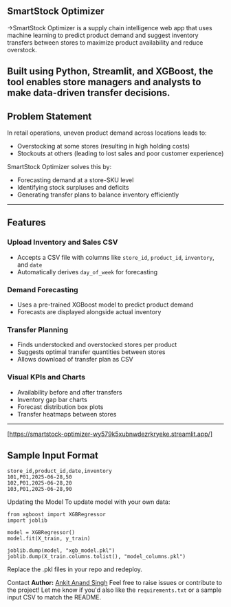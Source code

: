 ## SmartStock Optimizer

->SmartStock Optimizer is a supply chain intelligence web app that uses machine learning to predict product demand and suggest inventory transfers between stores to maximize product availability and reduce overstock.

Built using Python, Streamlit, and XGBoost, the tool enables store managers and analysts to make data-driven transfer decisions.
---

## Problem Statement

In retail operations, uneven product demand across locations leads to:
- Overstocking at some stores (resulting in high holding costs)
- Stockouts at others (leading to lost sales and poor customer experience)

SmartStock Optimizer solves this by:
- Forecasting demand at a store-SKU level
- Identifying stock surpluses and deficits
- Generating transfer plans to balance inventory efficiently

---

## Features

### Upload Inventory and Sales CSV
- Accepts a CSV file with columns like `store_id`, `product_id`, `inventory`, and `date`
- Automatically derives `day_of_week` for forecasting

### Demand Forecasting
- Uses a pre-trained XGBoost model to predict product demand
- Forecasts are displayed alongside actual inventory

### Transfer Planning
- Finds understocked and overstocked stores per product
- Suggests optimal transfer quantities between stores
- Allows download of transfer plan as CSV

### Visual KPIs and Charts
- Availability before and after transfers
- Inventory gap bar charts
- Forecast distribution box plots
- Transfer heatmaps between stores

---
[https://smartstock-optimizer-wy579k5xubnwdezrkryeke.streamlit.app/]
## Sample Input Format

```csv
store_id,product_id,date,inventory
101,P01,2025-06-28,50
102,P01,2025-06-28,20
103,P01,2025-06-28,90
```
Updating the Model
To update model with your own data:
```
from xgboost import XGBRegressor
import joblib

model = XGBRegressor()
model.fit(X_train, y_train)

joblib.dump(model, "xgb_model.pkl")
joblib.dump(X_train.columns.tolist(), "model_columns.pkl")
```
Replace the .pkl files in your repo and redeploy.



Contact
**Author:** [Ankit Anand Singh](https://github.com/Ankit2244)
Feel free to raise issues or contribute to the project!
Let me know if you'd also like the `requirements.txt` or a sample input CSV to match the README.
